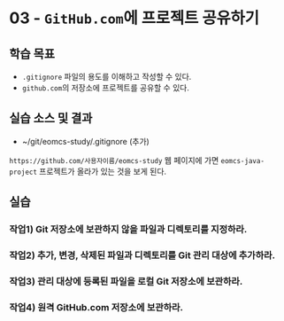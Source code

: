 # 03 - `GitHub.com`에 프로젝트 공유하기

## 학습 목표

- `.gitignore` 파일의 용도를 이해하고 작성할 수 있다.
- `github.com`의 저장소에 프로젝트를 공유할 수 있다.

## 실습 소스 및 결과

- ~/git/eomcs-study/.gitignore (추가)

`https://github.com/사용자이름/eomcs-study` 웹 페이지에 가면 `eomcs-java-project` 프로젝트가 올라가 있는 것을 보게 된다.

## 실습

### 작업1) Git 저장소에 보관하지 않을 파일과 디렉토리를 지정하라.

### 작업2) 추가, 변경, 삭제된 파일과 디렉토리를 Git 관리 대상에 추가하라.

### 작업3) 관리 대상에 등록된 파일을 로컬 Git 저장소에 보관하라.

### 작업4) 원격 GitHub.com 저장소에 보관하라.

